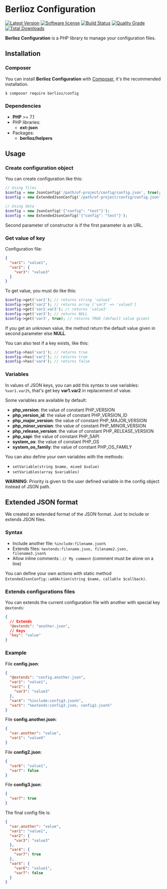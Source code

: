 # Berlioz Configuration

[![Latest Version](https://img.shields.io/packagist/v/berlioz/config.svg?style=flat-square)](https://github.com/BerliozFramework/Config/releases)
[![Software license](https://img.shields.io/github/license/BerliozFramework/Config.svg?style=flat-square)](https://github.com/BerliozFramework/Config/blob/master/LICENSE)
[![Build Status](https://img.shields.io/travis/com/BerliozFramework/Config/master.svg?style=flat-square)](https://travis-ci.com/BerliozFramework/Config)
[![Quality Grade](https://img.shields.io/codacy/grade/f290647a1f5143ec8299ecea9b83d6b1/master.svg?style=flat-square)](https://www.codacy.com/manual/BerliozFramework/Config)
[![Total Downloads](https://img.shields.io/packagist/dt/berlioz/config.svg?style=flat-square)](https://packagist.org/packages/berlioz/config)

**Berlioz Configuration** is a PHP library to manage your configuration files.

## Installation

### Composer

You can install **Berlioz Configuration** with [Composer](https://getcomposer.org/), it's the recommended installation.

```bash
$ composer require berlioz/config
```

### Dependencies

* **PHP** >= 7.1
* PHP libraries:
  * **ext-json**
* Packages:
  * **berlioz/helpers**


## Usage

### Create configuration object

You can create configuration like this:
```php
// Using files
$config = new JsonConfig('/path/of-project/config/config.json', true);
$config = new ExtendedJsonConfig('/path/of-project/config/config.json', true);

// Using data
$config = new JsonConfig('{"config": "test"}');
$config = new ExtendedJsonConfig('{"config": "test"}');
```

Second parameter of constructor is if the first parameter is an URL.

### Get value of key

Configuration file:
```json
{
  "var1": "value1",
  "var2": {
    "var3": "value3"
  }
}
```

To get value, you must do like this:
```php
$config->get('var1'); // returns string 'value1'
$config->get('var2'); // returns array ['var3' => 'value3']
$config->get('var2.var3'); // returns 'value3'
$config->get('var3'); // returns NULL
$config->get('var3', true); // returns TRUE (default value given)
```

If you get an unknown value, the method return the default value given in second parameter else **NULL**.

You can also test if a key exists, like this:
```php
$config->has('var1'); // returns true
$config->has('var2'); // returns true
$config->has('var4'); // returns false
```

### Variables

In values of JSON keys, you can add this syntax to use variables:
`%var1.var2%`,
that's get key **var1.var2** in replacement of value.

Some variables are available by default:

- **php_version**: the value of constant PHP_VERSION
- **php_version_id**: the value of constant PHP_VERSION_ID
- **php_major_version**: the value of constant PHP_MAJOR_VERSION
- **php_minor_version**: the value of constant PHP_MINOR_VERSION
- **php_release_version**: the value of constant PHP_RELEASE_VERSION
- **php_sapi**: the value of constant PHP_SAPI
- **system_os**: the value of constant PHP_OS
- **system_os_family**: the value of constant PHP_OS_FAMILY

You can also define your own variables with the methods:
- `setVariable(string $name, mixed $value)`
- `setVariables(array $variables)`

**WARNING**: Priority is given to the user defined variable in the config object instead of JSON path.

## Extended JSON format

We created an extended format of the JSON format.
Just to include or extends JSON files.

### Syntax

* Include another file: `%include:filename.json%`
* Extends files: `%extends:filename.json, filename2.json, filename3.json%`
* Allow inline comments : `// My comment` (comment must be alone on a line) 

You can define your own actions with static method `ExtendedJsonConfig::addAction(string $name, callable $callback)`.

### Extends configurations files

You can extends the current configuration file with another with special key `@extends`:
```json
{
  // Extends
  "@extends": "another.json",
  // Keys
  "key": "value"
}
```

### Example

File **config.json**:

```json
{
  "@extends": "config.another.json",
  "var1": "value1",
  "var2": {
    "var3": "value3"
  },
  "var4": "%include:config3.json%",
  "var5": "%extends:config3.json, config2.json%"
}
```

File **config.another.json**:

```json
{
  "var.another": "value",
  "var1": "valueX"
}
```

File **config2.json**:

```json
{
  "var6": "value1",
  "var7": false
}
```

File **config3.json**:

```json
{
  "var7": true
}
```

The final config file is:

```json
{
  "var.another": "value",
  "var1": "value1",
  "var2": {
    "var3": "value3"
  },
  "var4": {
    "var7": true
  },
  "var5": {
    "var6": "value1",
    "var7": false
  }
}
```
